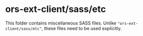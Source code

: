# ors-ext-client/sass/etc

This folder contains miscellaneous SASS files. Unlike `"ors-ext-client/sass/etc"`, these files
need to be used explicitly.
